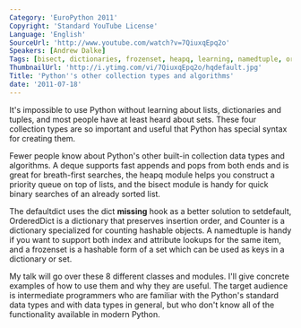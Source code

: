```yaml
---
Category: 'EuroPython 2011'
Copyright: 'Standard YouTube License'
Language: 'English'
SourceUrl: 'http://www.youtube.com/watch?v=7QiuxqEpq2o'
Speakers: [Andrew Dalke]
Tags: [bisect, dictionaries, frozenset, heapq, learning, namedtuple, ordereddict]
ThumbnailUrl: 'http://i.ytimg.com/vi/7QiuxqEpq2o/hqdefault.jpg'
Title: 'Python''s other collection types and algorithms'
date: '2011-07-18'
---
```

It's impossible to use Python without learning about lists, dictionaries and
tuples, and most people have at least heard about sets. These four collection
types are so important and useful that Python has special syntax for creating
them.

Fewer people know about Python's other built-in collection data types and
algorithms. A deque supports fast appends and pops from both ends and is great
for breath-first searches, the heapq module helps you construct a priority
queue on top of lists, and the bisect module is handy for quick binary
searches of an already sorted list.

The defaultdict uses the dict **missing** hook as a better solution to
setdefault, OrderedDict is a dictionary that preserves insertion order, and
Counter is a dictionary specialized for counting hashable objects. A
namedtuple is handy if you want to support both index and attribute lookups
for the same item, and a frozenset is a hashable form of a set which can be
used as keys in a dictionary or set.

My talk will go over these 8 different classes and modules. I'll give concrete
examples of how to use them and why they are useful. The target audience is
intermediate programmers who are familiar with the Python's standard data
types and with data types in general, but who don't know all of the
functionality available in modern Python.
